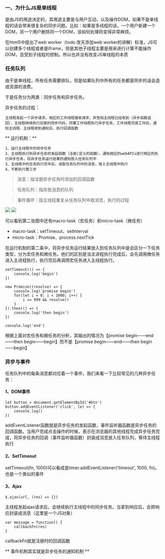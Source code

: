 ### 一、为什么JS是单线程

是由JS的用途决定的，其用途主要是与用户互动，以及操作DOM，如果不是单线程的话会带来很复杂的同步问题。比如：如果是多线程的话，一个用户新建一个DOM，另一个用户删除同一个DOM，该如何处理将变得非常麻烦。

在html5中提出了web worker（todo 改天添加web worker的讲解）标准，JS可以创建多个线程或者是iframe，但是其他子线程主要是用来进行计算不能操作DOM，且受到子线程的控制。所以也并没有改变JS单线程的本质

### 任务队列

由于是单线程，所有任务需要排队，但是如果队列中所有的任务都是同步的话会造成资源的浪费。

于是任务分为两类：同步任务和异步任务。


异步任务的过程：

    主线程发起一个异步请求，相应的工作线程接收请求，并告知主线程已经收到（异步函数返回），主线程继续执行后面的同步代码，同事工作线程执行异步任务，工作线程完成工作后，通知主线程，主线程收到通知后，执行回调函数

** 运行机制：**

    1、运行主线程中的同步任务
    2、主线程执行到异步任务的发起函数（注册|定义的函数），通知相应的webAPIs进行相应的执行异步任务，将异步任务运行结果的通知放入任务队列中
    3、主线程中的任务执行完毕后，读取任务队列中的消息，放入主线程中执行
    4、不断执行第三步

> 消息：指注册异步任务时添加的回调函数

> 任务队列：指存放消息的队列

> 事件循环：指主线程重复从任务队列中取消息，执行的过程

![](http://ww1.sinaimg.cn/large/006FubJZgy1fp3iau1x7dj30i10a174m.jpg)
![](http://ww1.sinaimg.cn/large/006FubJZgy1fp2f66t1nmj30gb0iwq3v.jpg)

可以看到第二张图中还有macro-task（宏任务）和micro-task（微任务）

* macro-task：setTimeout、setInterval
* micro-task：Promise、process.nextTick

在运行机制的第二条中，将异步任务运行结果放入到任务队列中是会区分一下任务类型，分为宏任务和微任务。他们的区别是当主进程执行完成后，会先调用微任务进入主进程执行，执行完后再调用宏任务进入主线程执行。

    setTimeout(() => {
        console.log('begin')
    })

    new Promise((resolve) => {
        console.log('promise begin')
        for(let i = 0; i < 1000; i++) {
            i == 999 && resolve()
        }
    }).then(() => {
        console.log('then begin')
    })

    console.log('end')

根据上面对宏任务和微任务的分析，其输出的情况为【promise begin——end——then begin——begin】而不是【promise begin——end——then begin——begin】

### 异步与事件

任务队列中的每条消息都对应着一个事件，我们来看一下比较常见的几种异步任务：

#### 1、DOM事件

    let button = document.getElementById('#btn')
    button.addEventListener('click', (e) => {
        console.log()
    })

addEventListener函数就是异步任务的发起函数，事件监听器函数是异步任务的回调函数。当用户完成点击操作的时候，表示在浏览器的其他线程完成异步任务完成，将异步任务的回调（事件监听器函数）封装成消息放入任务队列，等待主线程执行

#### 2、SetTimeout

setTimeout(fn, 1000)可以看成是timer.addEventListener('timeout', 1000, fn)。
也是一个类似的事件

#### 3、Ajax

    $.ajax(url, (res) => {})

主线程发起ajax请求后，会继续执行主线程中的同步任务。当拿到响应后，会把响应封装成消息（这里是一个JS对象）

    var message = function() {
        callbackFn(res)
    }

callbackFn就是注册时的回调函数

** 事件机制其实就是异步任务的通知机制 **

[1]: https://segmentfault.com/a/1190000004322358
[2]: http://www.ruanyifeng.com/blog/2014/10/event-loop.html
[3]: https://zhuanlan.zhihu.com/p/33127885
[4]:
[5]: